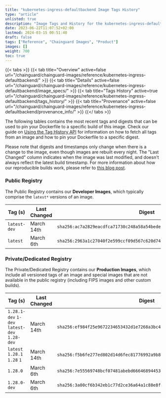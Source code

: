```yaml
---
title: "kubernetes-ingress-defaultbackend Image Tags History"
type: "article"
unlisted: true
description: "Image Tags and History for the kubernetes-ingress-defaultbackend Chainguard Image"
date: 2023-06-22T11:07:52+02:00
lastmod: 2024-03-15 00:51:40
draft: false
tags: ["Reference", "Chainguard Images", "Product"]
images: []
weight: 700
toc: true
---
```


{{< tabs >}}
{{< tab title="Overview" active=false url="/chainguard/chainguard-images/reference/kubernetes-ingress-defaultbackend/" >}}
{{< tab title="Details" active=false url="/chainguard/chainguard-images/reference/kubernetes-ingress-defaultbackend/image_specs/" >}}
{{< tab title="Tags History" active=true url="/chainguard/chainguard-images/reference/kubernetes-ingress-defaultbackend/tags_history/" >}}
{{< tab title="Provenance" active=false url="/chainguard/chainguard-images/reference/kubernetes-ingress-defaultbackend/provenance_info/" >}}
{{</ tabs >}}

The following tables contains the most recent tags and digests that can be used to pin your Dockerfile to a specific build of this image. Check our guide on [Using the Tag History API](/chainguard/chainguard-images/using-the-tag-history-api/) for information on how to fetch all tags from an image and how to pin your Dockerfile to a specific digest.

Please note that digests and timestamps only change when there is a change to the image, even though images are rebuilt every night. The "Last Changed" column indicates when the image was last modified, and doesn't always reflect the latest build timestamp. For more information about how our reproducible builds work, please refer to [this blog post](https://www.chainguard.dev/unchained/reproducing-chainguards-reproducible-image-builds).

### Public Registry
The Public Registry contains our **Developer Images**, which typically comprise the `latest*` versions of an image.

| Tag (s)       | Last Changed | Digest                                                                    |
|---------------|--------------|---------------------------------------------------------------------------|
|  `latest-dev` | March 14th   | `sha256:ac7a2829eacdfca71730c248a58a54bedebf68f17f156644aae1e97d3f83c9ef` |
|  `latest`     | March 6th    | `sha256:2963a1c27040f2e599ccf09d567c620d746ad51dc125c8735e1e01279d3e8319` |


### Private/Dedicated Registry
The Private/Dedicated Registry contains our **Production Images**, which include all versioned tags of an image and special images that are not available in the public registry (including FIPS images and other custom builds).

| Tag (s)                                       | Last Changed | Digest                                                                    |
|-----------------------------------------------|--------------|---------------------------------------------------------------------------|
|  `1.28.1-dev` `1-dev` `latest-dev` `1.28-dev` | March 14th   | `sha256:ef984f25e9672234653432d1e7268a3bc40958f8057177d15bd5d2689e8a9db5` |
|  `latest` `1.28.1` `1.28` `1`                 | March 14th   | `sha256:f5b6fe277ed802d14d6fec81776992a9b8c6516c5fedf9f8bf713ab28f454177` |
|  `1.28.0`                                     | March 6th    | `sha256:7e55569748bcf07481abebd666468944537115a840b0a3999b15e3f076de4eed` |
|  `1.28.0-dev`                                 | March 6th    | `sha256:3a00cf6b342eb1c77d2ce36a64a1c88e8fa6e543b89dfa3ffcfb107667b8081f` |


